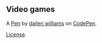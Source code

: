 Video games 
------------


A [Pen](https://codepen.io/dailen-williams/pen/eYQyBww) by [dailen williams](https://codepen.io/dailen-williams) on [CodePen](https://codepen.io).

[License](https://codepen.io/license/pen/eYQyBww).